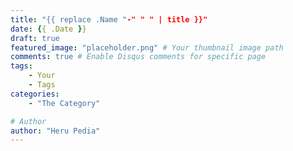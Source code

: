 ```yaml
---
title: "{{ replace .Name "-" " " | title }}"
date: {{ .Date }}
draft: true
featured_image: "placeholder.png" # Your thumbnail image path
comments: true # Enable Disqus comments for specific page
tags:
    - Your
    - Tags
categories:
    - "The Category"

# Author
author: "Heru Pedia"
---
```

